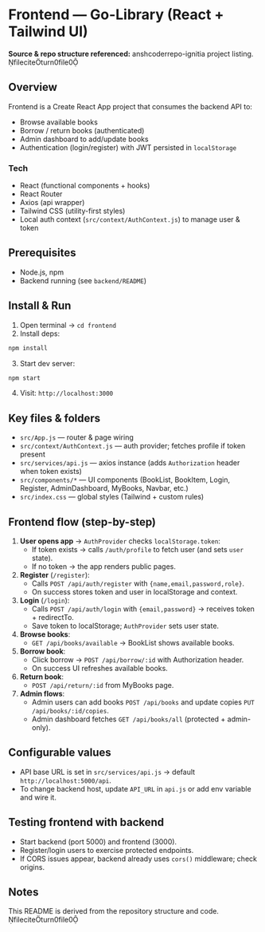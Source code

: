 
# Frontend — Go-Library (React + Tailwind UI)
**Source & repo structure referenced:** anshcoderrepo-ignitia project listing. fileciteturn0file0

## Overview
Frontend is a Create React App project that consumes the backend API to:
- Browse available books
- Borrow / return books (authenticated)
- Admin dashboard to add/update books
- Authentication (login/register) with JWT persisted in `localStorage`

### Tech
- React (functional components + hooks)
- React Router
- Axios (api wrapper)
- Tailwind CSS (utility-first styles)
- Local auth context (`src/context/AuthContext.js`) to manage user & token

## Prerequisites
- Node.js, npm
- Backend running (see `backend/README`)

## Install & Run
1. Open terminal → `cd frontend`
2. Install deps:
```bash
npm install
```
3. Start dev server:
```bash
npm start
```
4. Visit: `http://localhost:3000`

## Key files & folders
- `src/App.js` — router & page wiring
- `src/context/AuthContext.js` — auth provider; fetches profile if token present
- `src/services/api.js` — axios instance (adds `Authorization` header when token exists)
- `src/components/*` — UI components (BookList, BookItem, Login, Register, AdminDashboard, MyBooks, Navbar, etc.)
- `src/index.css` — global styles (Tailwind + custom rules)

## Frontend flow (step-by-step)
1. **User opens app** → `AuthProvider` checks `localStorage.token`:
   - If token exists → calls `/auth/profile` to fetch user (and sets `user` state).
   - If no token → the app renders public pages.
2. **Register** (`/register`):
   - Calls `POST /api/auth/register` with `{name,email,password,role}`.
   - On success stores token and user in localStorage and context.
3. **Login** (`/login`):
   - Calls `POST /api/auth/login` with `{email,password}` → receives token + redirectTo.
   - Save token to localStorage; `AuthProvider` sets user state.
4. **Browse books**:
   - `GET /api/books/available` → BookList shows available books.
5. **Borrow book**:
   - Click borrow → `POST /api/borrow/:id` with Authorization header.
   - On success UI refreshes available books.
6. **Return book**:
   - `POST /api/return/:id` from MyBooks page.
7. **Admin flows**:
   - Admin users can add books `POST /api/books` and update copies `PUT /api/books/:id/copies`.
   - Admin dashboard fetches `GET /api/books/all` (protected + admin-only).

## Configurable values
- API base URL is set in `src/services/api.js` → default `http://localhost:5000/api`.
- To change backend host, update `API_URL` in `api.js` or add env variable and wire it.

## Testing frontend with backend
- Start backend (port 5000) and frontend (3000).
- Register/login users to exercise protected endpoints.
- If CORS issues appear, backend already uses `cors()` middleware; check origins.

## Notes
This README is derived from the repository structure and code. fileciteturn0file0
